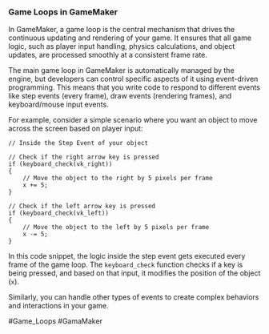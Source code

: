 ### Game Loops in GameMaker

In GameMaker, a game loop is the central mechanism that drives the continuous updating and rendering of your game. It ensures that all game logic, such as player input handling, physics calculations, and object updates, are processed smoothly at a consistent frame rate.

The main game loop in GameMaker is automatically managed by the engine, but developers can control specific aspects of it using event-driven programming. This means that you write code to respond to different events like step events (every frame), draw events (rendering frames), and keyboard/mouse input events.

For example, consider a simple scenario where you want an object to move across the screen based on player input:

```gml
// Inside the Step Event of your object

// Check if the right arrow key is pressed
if (keyboard_check(vk_right))
{
    // Move the object to the right by 5 pixels per frame
    x += 5;
}

// Check if the left arrow key is pressed
if (keyboard_check(vk_left))
{
    // Move the object to the left by 5 pixels per frame
    x -= 5;
}
```

In this code snippet, the logic inside the step event gets executed every frame of the game loop. The `keyboard_check` function checks if a key is being pressed, and based on that input, it modifies the position of the object (`x`).

Similarly, you can handle other types of events to create complex behaviors and interactions in your game.

#Game_Loops #GamaMaker